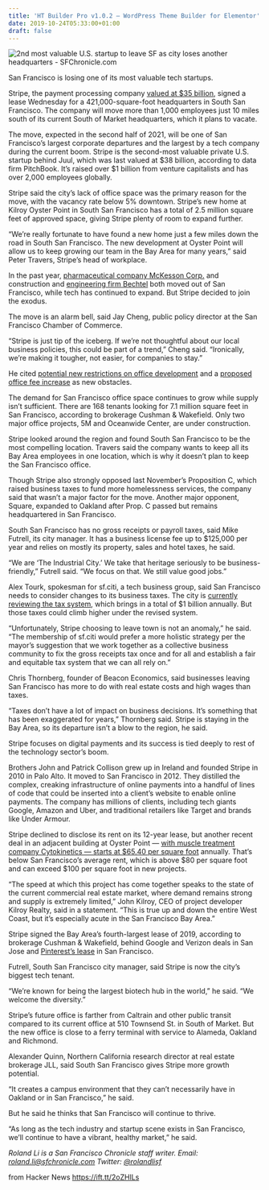 ```yaml
---
title: 'HT Builder Pro v1.0.2 – WordPress Theme Builder for Elementor'
date: 2019-10-24T05:33:00+01:00
draft: false
---
```


![](https://s.hdnux.com/photos/01/06/42/04/18489609/7/rawImage.jpg "2nd most valuable U.S. startup to leave SF as city loses another headquarters - SFChronicle.com")  

San Francisco is losing one of its most valuable tech startups.

Stripe, the payment processing company [valued at $35 billion](https://www.sfchronicle.com/business/article/35-billion-startup-Stripe-considers-move-out-of-14453688.php), signed a lease Wednesday for a 421,000-square-foot headquarters in South San Francisco. The company will move more than 1,000 employees just 10 miles south of its current South of Market headquarters, which it plans to vacate.

The move, expected in the second half of 2021, will be one of San Francisco’s largest corporate departures and the largest by a tech company during the current boom. Stripe is the second-most valuable private U.S. startup behind Juul, which was last valued at $38 billion, according to data firm PitchBook. It’s raised over $1 billion from venture capitalists and has over 2,000 employees globally.

Stripe said the city’s lack of office space was the primary reason for the move, with the vacancy rate below 5% downtown. Stripe’s new home at Kilroy Oyster Point in South San Francisco has a total of 2.5 million square feet of approved space, giving Stripe plenty of room to expand further.

“We’re really fortunate to have found a new home just a few miles down the road in South San Francisco. The new development at Oyster Point will allow us to keep growing our team in the Bay Area for many years,” said Peter Travers, Stripe’s head of workplace.

In the past year, [pharmaceutical company McKesson Corp.](https://www.sfchronicle.com/business/article/McKesson-biggest-U-S-drug-distributor-to-move-13435748.php) and construction and [engineering firm Bechtel](https://www.sfchronicle.com/business/article/Bechtel-headquarters-leaving-SF-in-favor-of-12977525.php) both moved out of San Francisco, while tech has continued to expand. But Stripe decided to join the exodus.

The move is an alarm bell, said Jay Cheng, public policy director at the San Francisco Chamber of Commerce.

“Stripe is just tip of the iceberg. If we’re not thoughtful about our local business policies, this could be part of a trend,” Cheng said. “Ironically, we’re making it tougher, not easier, for companies to stay.”

He cited [potential new restrictions on office development](https://www.sfchronicle.com/business/article/SF-Mayor-SoMa-nonprofit-clash-over-office-growth-14541749.php) and a [proposed office fee increase](https://www.sfchronicle.com/bayarea/article/Battle-is-brewing-over-SF-development-fees-13961249.php) as new obstacles.

The demand for San Francisco office space continues to grow while supply isn’t sufficient. There are 168 tenants looking for 7.1 million square feet in San Francisco, according to brokerage Cushman & Wakefield. Only two major office projects, 5M and Oceanwide Center, are under construction.

Stripe looked around the region and found South San Francisco to be the most compelling location. Travers said the company wants to keep all its Bay Area employees in one location, which is why it doesn’t plan to keep the San Francisco office.

Though Stripe also strongly opposed last November’s Proposition C, which raised business taxes to fund more homelessness services, the company said that wasn’t a major factor for the move. Another major opponent, Square, expanded to Oakland after Prop. C passed but remains headquartered in San Francisco.

South San Francisco has no gross receipts or payroll taxes, said Mike Futrell, its city manager. It has a business license fee up to $125,000 per year and relies on mostly its property, sales and hotel taxes, he said.

“We are ‘The Industrial City.’ We take that heritage seriously to be business-friendly,” Futrell said. “We focus on that. We still value good jobs.”

Alex Tourk, spokesman for sf.citi, a tech business group, said San Francisco needs to consider changes to its business taxes. The city is [currently reviewing the tax system](https://www.sfchronicle.com/bayarea/article/SF-launches-sweeping-review-of-city-s-business-14068142.php), which brings in a total of $1 billion annually. But those taxes could climb higher under the revised system.

“Unfortunately, Stripe choosing to leave town is not an anomaly,” he said. “The membership of sf.citi would prefer a more holistic strategy per the mayor’s suggestion that we work together as a collective business community to fix the gross receipts tax once and for all and establish a fair and equitable tax system that we can all rely on.”

Chris Thornberg, founder of Beacon Economics, said businesses leaving San Francisco has more to do with real estate costs and high wages than taxes.

“Taxes don’t have a lot of impact on business decisions. It’s something that has been exaggerated for years,” Thornberg said. Stripe is staying in the Bay Area, so its departure isn’t a blow to the region, he said.

Stripe focuses on digital payments and its success is tied deeply to rest of the technology sector’s boom.

Brothers John and Patrick Collison grew up in Ireland and founded Stripe in 2010 in Palo Alto. It moved to San Francisco in 2012. They distilled the complex, creaking infrastructure of online payments into a handful of lines of code that could be inserted into a client’s website to enable online payments. The company has millions of clients, including tech giants Google, Amazon and Uber, and traditional retailers like Target and brands like Under Armour.

Stripe declined to disclose its rent on its 12-year lease, but another recent deal in an adjacent building at Oyster Point — [with muscle treatment company Cytokinetics — starts at $65.40 per square foot](http://ir.cytokinetics.com/node/17756/html) annually. That’s below San Francisco’s average rent, which is above $80 per square foot and can exceed $100 per square foot in new projects.

“The speed at which this project has come together speaks to the state of the current commercial real estate market, where demand remains strong and supply is extremely limited,” John Kilroy, CEO of project developer Kilroy Realty, said in a statement. “This is true up and down the entire West Coast, but it’s especially acute in the San Francisco Bay Area.”

Stripe signed the Bay Area’s fourth-largest lease of 2019, according to brokerage Cushman & Wakefield, behind Google and Verizon deals in San Jose and [Pinterest’s lease](https://www.sfchronicle.com/business/article/Pinterest-signs-massive-SF-lease-as-it-moves-13701350.php) in San Francisco.

Futrell, South San Francisco city manager, said Stripe is now the city’s biggest tech tenant.

“We’re known for being the largest biotech hub in the world,” he said. “We welcome the diversity.”

Stripe’s future office is farther from Caltrain and other public transit compared to its current office at 510 Townsend St. in South of Market. But the new office is close to a ferry terminal with service to Alameda, Oakland and Richmond.

Alexander Quinn, Northern California research director at real estate brokerage JLL, said South San Francisco gives Stripe more growth potential.

“It creates a campus environment that they can’t necessarily have in Oakland or in San Francisco,” he said.

But he said he thinks that San Francisco will continue to thrive.

“As long as the tech industry and startup scene exists in San Francisco, we’ll continue to have a vibrant, healthy market,” he said.

_Roland Li is a San Francisco Chronicle staff writer. Email: [roland.li@sfchronicle.com](mailto:roland.li@sfchronicle.com) Twitter: [@rolandlisf](https://twitter.com/rolandlisf)_

  
  
from Hacker News https://ift.tt/2oZHlLs